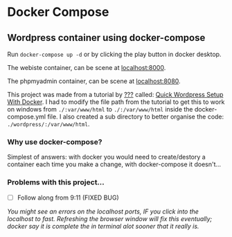 # Docker Compose

## Wordpress container using docker-compose

Run `docker-compose up -d` or by clicking the play button in docker desktop.

The webiste container, can be scene at [localhost:8000](localhost:8000).

The phpmyadmin container, can be scene at [localhost:8080](localhost:8080).

This project was made from a tutorial by [???](???) called: [Quick Wordpress Setup With Docker](https://www.youtube.com/watch?v=pYhLEV-sRpY). I had to modify the file path from the tutorial to get this to work on windows from `./:var/www/html` to `./:/var/www/html` inside the docker-compose.yml file. I also created a sub directory to better organise the code: `./wordpress/:/var/www/html`.

### Why use docker-compose?

Simplest of answers: with docker you would need to create/destory a container each time you make a change, with docker-compose it doesn't...

### Problems with this project...

- [ ] Follow along from 9:11 (FIXED BUG)

*You might see an errors on the localhost ports, IF you click into the localhost to fast. Refreshing the browser window will fix this eventually; docker say it is complete the in terminal alot sooner that it really is.*
